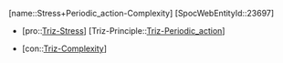 ﻿---
type: TrizContradiction
aliases:
- Stress+Periodic_action-Complexity
license: CC BY-SA 4.0
copyright: https://github.com/SpocWeb
IsDeleted: false
IsReadOnly: false
Confidential: public
tags: 
- Triz/Contradiction
---
[name::Stress+Periodic_action-Complexity]
[SpocWebEntityId::23697]
+ [pro::[Triz-Stress](tech/Triz/Parameter/Triz-Stress.md)]
[Triz-Principle::[Triz-Periodic_action](tech/Triz/Principle/Triz-Periodic_action.md)]
- [con::[Triz-Complexity](tech/Triz/Parameter/Triz-Complexity.md)]

